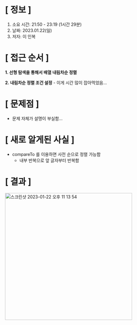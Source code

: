 # **[ 정보 ]**
1. 소요 시간: 21:50 - 23:19 (1시간 29분)
2. 날짜: 2023.01.22(일)
3. 저자: 이 인복

# **[ 접근 순서 ]**
**1. 선형 탐색을 통해서 배열 내림차순 정렬**

**2. 내림차순 정렬 조건 설정** 
    - 이게 시간 많이 잡아먹었음...

# **[ 문제점 ]**
- 문제 자체가 설명이 부실함...

# **[ 새로 알게된 사실 ]**
- compareTo 를 이용하면 사전 순으로 정렬 가능함
    - 내부 반복으로 앞 글자부터 반복함

# **[ 결과 ]**       
<img width="418" alt="스크린샷 2023-01-22 오후 11 13 54" src="https://user-images.githubusercontent.com/59809278/213922150-307c3e69-f7cb-4129-8417-c9e56f1d1b95.png">
